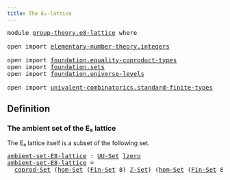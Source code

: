 ```yaml
---
title: The E₈-lattice
---
```


<pre class="Agda"><a id="40" class="Keyword">module</a> <a id="47" href="group-theory.e8-lattice.html" class="Module">group-theory.e8-lattice</a> <a id="71" class="Keyword">where</a>

<a id="78" class="Keyword">open</a> <a id="83" class="Keyword">import</a> <a id="90" href="elementary-number-theory.integers.html" class="Module">elementary-number-theory.integers</a>

<a id="125" class="Keyword">open</a> <a id="130" class="Keyword">import</a> <a id="137" href="foundation.equality-coproduct-types.html" class="Module">foundation.equality-coproduct-types</a>
<a id="173" class="Keyword">open</a> <a id="178" class="Keyword">import</a> <a id="185" href="foundation.sets.html" class="Module">foundation.sets</a>
<a id="201" class="Keyword">open</a> <a id="206" class="Keyword">import</a> <a id="213" href="foundation.universe-levels.html" class="Module">foundation.universe-levels</a>

<a id="241" class="Keyword">open</a> <a id="246" class="Keyword">import</a> <a id="253" href="univalent-combinatorics.standard-finite-types.html" class="Module">univalent-combinatorics.standard-finite-types</a>
</pre>
## Definition

### The ambient set of the E₈ lattice

The E₈ lattice itself is a subset of the following set.

<pre class="Agda"><a id="ambient-set-E8-lattice"></a><a id="423" href="group-theory.e8-lattice.html#423" class="Function">ambient-set-E8-lattice</a> <a id="446" class="Symbol">:</a> <a id="448" href="foundation-core.sets.html#1190" class="Function">UU-Set</a> <a id="455" href="Agda.Primitive.html#764" class="Primitive">lzero</a>
<a id="461" href="group-theory.e8-lattice.html#423" class="Function">ambient-set-E8-lattice</a> <a id="484" class="Symbol">=</a>
  <a id="488" href="foundation.equality-coproduct-types.html#11165" class="Function">coprod-Set</a> <a id="499" class="Symbol">(</a><a id="500" href="foundation.sets.html#4300" class="Function">hom-Set</a> <a id="508" class="Symbol">(</a><a id="509" href="univalent-combinatorics.standard-finite-types.html#2285" class="Function">Fin-Set</a> <a id="517" class="Number">8</a><a id="518" class="Symbol">)</a> <a id="520" href="elementary-number-theory.integers.html#4352" class="Function">ℤ-Set</a><a id="525" class="Symbol">)</a> <a id="527" class="Symbol">(</a><a id="528" href="foundation.sets.html#4300" class="Function">hom-Set</a> <a id="536" class="Symbol">(</a><a id="537" href="univalent-combinatorics.standard-finite-types.html#2285" class="Function">Fin-Set</a> <a id="545" class="Number">8</a><a id="546" class="Symbol">)</a> <a id="548" href="elementary-number-theory.integers.html#4352" class="Function">ℤ-Set</a><a id="553" class="Symbol">)</a>
</pre>